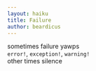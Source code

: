 ```yaml
---
layout: haiku
title: Failure
author: beardicus
---
```


sometimes failure yawps<br>
`error!`, `exception!`, `warning!`<br>
other times silence<br>

